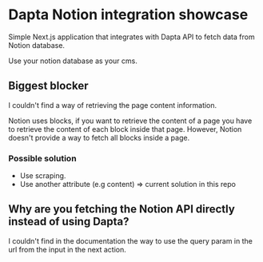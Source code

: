 # Dapta Notion integration showcase

Simple Next.js application that integrates with Dapta API to fetch data from Notion database.

Use your notion database as your cms.

## Biggest blocker

I couldn't find a way of retrieving the page content information.

Notion uses blocks, if you want to retrieve the content of a page you have to retrieve the content of each block inside that page. However, Notion doesn't provide a way to fetch all blocks inside a page.

### Possible solution

- Use scraping.
- Use another attribute (e.g content) => current solution in this repo

## Why are you fetching the Notion API directly instead of using Dapta?

I couldn't find in the documentation the way to use the query param in the url from the input in the next action.
